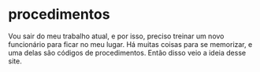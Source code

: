 # procedimentos
Vou sair do meu trabalho atual, e por isso, preciso treinar um novo funcionário para ficar no meu lugar. Há muitas coisas para se memorizar, e uma delas são códigos de procedimentos. Então disso veio a ideia desse site.
